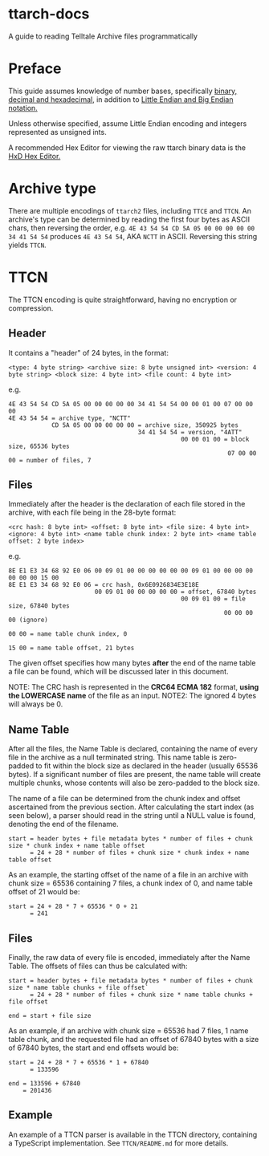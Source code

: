 # ttarch-docs
A guide to reading Telltale Archive files programmatically

# Preface
This guide assumes knowledge of number bases, specifically [binary, decimal and hexadecimal](https://www.mathsisfun.com/binary-decimal-hexadecimal.html), in addition to [Little Endian and Big Endian notation.](https://betterexplained.com/articles/understanding-big-and-little-endian-byte-order/)

Unless otherwise specified, assume Little Endian encoding and integers represented as unsigned ints.

A recommended Hex Editor for viewing the raw ttarch binary data is the [HxD Hex Editor.](https://mh-nexus.de/en/hxd/)

# Archive type
There are multiple encodings of `ttarch2` files, including `TTCE` and `TTCN`.
An archive's type can be determined by reading the first four bytes as ASCII chars, then reversing the order, e.g.
`4E 43 54 54 CD 5A 05 00 00 00 00 00 34 41 54 54`
produces `4E 43 54 54`, AKA `NCTT` in ASCII. Reversing this string yields `TTCN`.

# TTCN
The TTCN encoding is quite straightforward, having no encryption or compression.

## Header
It contains a "header" of 24 bytes, in the format:
```
<type: 4 byte string> <archive size: 8 byte unsigned int> <version: 4 byte string> <block size: 4 byte int> <file count: 4 byte int>
```

e.g.
```
4E 43 54 54 CD 5A 05 00 00 00 00 00 34 41 54 54 00 00 01 00 07 00 00 00
4E 43 54 54 = archive type, "NCTT"
            CD 5A 05 00 00 00 00 00 = archive size, 350925 bytes
                                    34 41 54 54 = version, "4ATT"
                                                00 00 01 00 = block size, 65536 bytes
                                                             07 00 00 00 = number of files, 7
```

## Files
Immediately after the header is the declaration of each file stored in the archive, with each file being in the 28-byte format:
```
<crc hash: 8 byte int> <offset: 8 byte int> <file size: 4 byte int> <ignore: 4 byte int> <name table chunk index: 2 byte int> <name table offset: 2 byte index> 
```

e.g.
```
8E E1 E3 34 68 92 E0 06 00 09 01 00 00 00 00 00 00 09 01 00 00 00 00 00 00 00 15 00
8E E1 E3 34 68 92 E0 06 = crc hash, 0x6E0926834E3E18E
                        00 09 01 00 00 00 00 00 = offset, 67840 bytes
                                                00 09 01 00 = file size, 67840 bytes
                                                            00 00 00 00 (ignore)
                                                                        00 00 = name table chunk index, 0
                                                                              15 00 = name table offset, 21 bytes
```

The given offset specifies how many bytes **after** the end of the name table a file can be found, which will be discussed later in this document.

NOTE: The CRC hash is represented in the **CRC64 ECMA 182** format, **using the LOWERCASE name** of the file as an input.
NOTE2: The ignored 4 bytes will always be 0.

## Name Table
After all the files, the Name Table is declared, containing the name of every file in the archive as a null terminated string.
This name table is zero-padded to fit within the block size as declared in the header (usually 65536 bytes).
If a significant number of files are present, the name table will create multiple chunks, whose contents will also be zero-padded to the block size.

The name of a file can be determined from the chunk index and offset ascertained from the previous section.
After calculating the start index (as seen below), a parser should read in the string until a NULL value is found, denoting the end of the filename.
```
start = header bytes + file metadata bytes * number of files + chunk size * chunk index + name table offset
      = 24 + 28 * number of files + chunk size * chunk index + name table offset
```

As an example, the starting offset of the name of a file in an archive with chunk size = 65536 containing 7 files, a chunk index of 0, and name table offset of 21 would be:
```
start = 24 + 28 * 7 + 65536 * 0 + 21
      = 241
```

## Files
Finally, the raw data of every file is encoded, immediately after the Name Table.
The offsets of files can thus be calculated with:
```
start = header bytes + file metadata bytes * number of files + chunk size * name table chunks + file offset`
      = 24 + 28 * number of files + chunk size * name table chunks + file offset

end = start + file size
```

As an example, if an archive with chunk size = 65536 had 7 files, 1 name table chunk, and the requested file had an offset of 67840 bytes with a size of 67840 bytes, the start and end offsets would be:
```
start = 24 + 28 * 7 + 65536 * 1 + 67840
      = 133596

end = 133596 + 67840
    = 201436
```

## Example
An example of a TTCN parser is available in the TTCN directory, containing a TypeScript implementation. 
See `TTCN/README.md` for more details.
